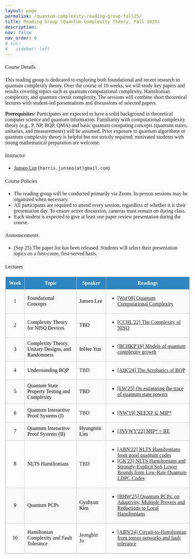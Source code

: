 ```yaml
---
layout: page
permalink: /quantum-complexity-reading-group-fall25/
title: Reading Group (Quantum Complexity Theory, Fall 2025)
description:
nav: false
nav_order: 0
# toc:
#   sidebar: left
---
```

<html>
    <head>
        <link rel="preconnect" href="https://fonts.googleapis.com">
        <link rel="preconnect" href="https://fonts.gstatic.com" crossorigin>
        <link href="https://fonts.googleapis.com/css2?family=Bitter:ital,wght@0,100..900;1,100..900&display=swap" rel="stylesheet">
        <style>
            body {
                font-family: "Bitter", serif;
                font-optical-sizing: auto;
                font-weight: 350;
                font-size: 1rem;
            }
            strong, b {
            font-weight: 600;
            }
            h1 { font-weight: 450; }
            h2 { font-weight: 450; }
            h3 { font-weight: 450; }
            h4, h5, h6 { font-weight: 450; }
        </style>
    </head>
</html>

#### Course Details
This reading group is dedicated to exploring both foundational and recent research in quantum complexity theory. Over the course of 10 weeks, we will study key papers and results covering topics such as quantum computational complexity, Hamiltonian complexity, and quantum circuit complexity. The sessions will combine short theoretical lectures with student-led presentations and discussions of selected papers.

**Prerequisites:** Participants are expected to have a solid background in theoretical computer science and quantum information. Familiarity with computational complexity theory (e.g., P, NP, BQP, QMA) and basic quantum computing concepts (quantum states, unitaries, and measurements) will be assumed. Prior exposure to quantum algorithms or quantum complexity theory is helpful but not strictly required; motivated students with strong mathematical preparation are welcome.

#### Instructor
- [Junseo Lee](https://harris-junseo-lee.github.io/) (`harris.junseo(at)gmail.com`)

#### Course Policies
- The reading group will be conducted primarily via Zoom. In-person sessions may be organized when necessary.
- All participants are required to attend every session, regardless of whether it is their presentation day. To ensure active discussion, cameras must remain on during class.
- Each student is expected to give at least one paper review presentation during the course.

#### Announcements
- (Sep 25) The paper list has been released. Students will select their presentation topics on a first-come, first-served basis.

<!-- #### Acknowledgement
- We thank [Chirag Wadhwa](https://chirag-w.github.io/) for delivering an excellent special lecture on quantum state certification in Lecture 3.
- We thank [Antonio Anna Mele](https://antonioannamele.com/) for his work on Haar measure theory, which helped us structure the material for Lecture 5. -->

#### Lectures

<!-- All lectures are scheduled for <span style="color:#2e86c1;">Saturdays at 3 PM</span>, except <span style="color:#c0392b;">Lecture 2</span>, which will be held on Sunday. -->

<table style="border-collapse: collapse; width: 100%; border: 1px solid #ccc;">
  <thead style="background-color: #2e86c1; color: white;">
    <tr>
      <th style="padding: 10px; border: 1px solid #ccc;">Week</th>
      <th style="padding: 10px; border: 1px solid #ccc;">Topic</th>
      <th style="padding: 10px; border: 1px solid #ccc;">Speaker</th>
      <th style="padding: 10px; border: 1px solid #ccc;">Readings</th>
    </tr>
  </thead>
  <tbody>
    <tr style="background-color: #f9f9f9;">
      <td style="border: 1px solid #ccc; text-align: center;"><span style="color:#000000;">1</span></td>
      <td style="border: 1px solid #ccc;"><span style="color:#000000;">Foundational Concepts</span></td>
      <td style="border: 1px solid #ccc;"><span style="color:#000000;">Junseo Lee</span></td>
      <td style="border: 1px solid #ccc;">
        <ul>
          <li><a href="https://arxiv.org/abs/0804.3401">[Wat'08] Quantum Computational Complexity</a></li>
        </ul>
      </td>
    </tr>
    <tr>
      <td style="border: 1px solid #ccc; text-align: center;"><span style="color:#000000;">2</span></td>
      <td style="border: 1px solid #ccc;"><span style="color:#000000;">Complexity Theory for NISQ Devices</span></td>
      <td style="border: 1px solid #ccc;"><span style="color:#000000;">TBD </span></td>
      <td style="border: 1px solid #ccc;">
        <ul>
          <li><a href="https://arxiv.org/abs/2210.07234">[CCHL'22] The Complexity of NISQ</a></li>
        </ul>
      </td>
    </tr>
    <tr style="background-color: #f9f9f9;">
      <td style="border: 1px solid #ccc; text-align: center;"><span style="color:#000000;">3</span></td>
      <td style="border: 1px solid #ccc;"><span style="color:#000000;">Complexity Theory, Unitary Designs, and Randomness</span></td>
      <td style="border: 1px solid #ccc;"><span style="color:#000000;">InHee Yun </span></td>
      <td style="border: 1px solid #ccc;">
        <ul>
          <li><a href="https://arxiv.org/abs/1912.04297">[BCHKP'19] Models of quantum complexity growth</a></li>
        </ul>
      </td>
    </tr>
    <tr>
      <td style="border: 1px solid #ccc; text-align: center;"><span style="color:#000000;">4</span></td>
      <td style="border: 1px solid #ccc;"><span style="color:#000000;">Understanding BQP</span></td>
      <td style="border: 1px solid #ccc;"><span style="color:#000000;"></span>TBD</td>
      <td style="border: 1px solid #ccc;">
        <ul>
          <li><a href="https://arxiv.org/abs/2111.10409">[AIK'24] The Acrobatics of BQP</a></li>
        </ul>
      </td>
    </tr>
    <tr style="background-color: #f9f9f9; color:black;">
      <td style="border: 1px solid #ccc; text-align: center;"><span style="color:#000000;">5</span></td>
      <td style="border: 1px solid #ccc;"><span style="color:#000000;">Quantum State Property Testing and Complexity</span></td>
      <td style="border: 1px solid #ccc;"><span style="color:#000000;"></span>TBD</td>
      <td style="border: 1px solid #ccc;">
        <ul>
          <li><a href="https://arxiv.org/abs/2410.13559">[LW'25] On estimating the trace of quantum state powers</a></li>
        </ul>
      </td>
    </tr>
    <tr>
      <td style="border: 1px solid #ccc; text-align: center;"><span style="color:#000000;">6</span></td>
      <td style="border: 1px solid #ccc;"><span style="color:#000000;">Quantum Interactive Proof Systems (I)</span></td>
      <td style="border: 1px solid #ccc;"><span style="color:#000000;"></span>TBD</td>
      <td style="border: 1px solid #ccc;">
        <ul>
          <li><a href="https://arxiv.org/abs/1904.05870">[NW'19] NEEXP ⊆ MIP*</a></li>
        </ul>
      </td>
    </tr>
    <tr style="background-color: #f9f9f9; color:black;">
      <td style="border: 1px solid #ccc; text-align: center;"><span style="color:#000000;">7</span></td>
      <td style="border: 1px solid #ccc;"><span style="color:#000000;">Quantum Interactive Proof Systems (II)</span></td>
      <td style="border: 1px solid #ccc;"><span style="color:#000000;"></span>Hyungmin Lim</td>
      <td style="border: 1px solid #ccc;">
        <ul>
          <li><a href="https://arxiv.org/abs/2001.04383">[JNVWY'22] MIP* = RE</a></li>
        </ul>
      </td>
    </tr>
    <tr>
      <td style="border: 1px solid #ccc; text-align: center;"><span style="color:#000000;">8</span></td>
      <td style="border: 1px solid #ccc;"><span style="color:#000000;">NLTS Hamiltonians</span></td>
      <td style="border: 1px solid #ccc;"><span style="color:#000000;"></span>TBD</td>
      <td style="border: 1px solid #ccc;">
        <ul>
          <li><a href="https://arxiv.org/abs/2206.13228">[ABN'22] NLTS Hamiltonians from good quantum codes</a></li>
          <li><a href="https://arxiv.org/abs/2311.09503">[GK'23] NLTS Hamiltonians and Strongly-Explicit SoS Lower Bounds from Low-Rate Quantum LDPC Codes</a></li>
        </ul>
      </td>
    </tr>
    <tr style="background-color: #f9f9f9; color:black;">
      <td style="border: 1px solid #ccc; text-align: center;"><span style="color:#000000;">9</span></td>
      <td style="border: 1px solid #ccc;"><span style="color:#000000;">Quantum PCPs</span></td>
      <td style="border: 1px solid #ccc;"><span style="color:#000000;"></span>Gyuhyun Kim</td>
      <td style="border: 1px solid #ccc;">
        <ul>
          <li><a href="https://arxiv.org/abs/2403.04841">[BHW'25] Quantum PCPs: on Adaptivity, Multiple Provers and Reductions to Local Hamiltonians</a></li>
        </ul>
      </td>
    </tr>
    <tr>
      <td style="border: 1px solid #ccc; text-align: center;"><span style="color:#000000;">10</span></td>
      <td style="border: 1px solid #ccc;"><span style="color:#000000;">Hamiltonian Complexity and Fault Tolerance</span></td>
      <td style="border: 1px solid #ccc;"><span style="color:#000000;"></span>Jeongbin Jo</td>
      <td style="border: 1px solid #ccc;">
        <ul>
          <li><a href="https://arxiv.org/abs/2309.16475">[ABN'24] Circuit-to-Hamiltonian from tensor networks and fault tolerance</a></li>
        </ul>
      </td>
    </tr>
  </tbody>
</table>
